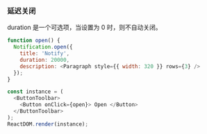 ### 延迟关闭

duration 是一个可选项，当设置为 0 时，则不自动关闭。

<!--start-code-->

```js
function open() {
  Notification.open({
    title: 'Notify',
    duration: 20000,
    description: <Paragraph style={{ width: 320 }} rows={3} />
  });
}

const instance = (
  <ButtonToolbar>
    <Button onClick={open}> Open </Button>
  </ButtonToolbar>
);
ReactDOM.render(instance);
```

<!--end-code-->
